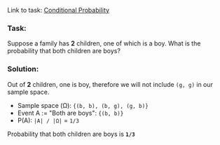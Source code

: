 Link to task: [Conditional Probability](https://www.hackerrank.com/challenges/s10-mcq-4/problem)

### Task:
Suppose a family has **2** children, one of which is a boy. What is the probability that both children are boys?

### Solution:

Out of **2** children, one is boy, therefore we will not include `(g, g)` in our sample space.
- Sample space (Ω): `{(b, b), (b, g), (g, b)}`
- Event A := "Both are boys": `{(b, b)}`
- P(A): `|A| / |Ω|` = `1/3`

Probability that both children are boys is **`1/3`**

